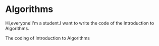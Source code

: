 # Algorithms

Hi,everyone!I'm a student.I want to write the code of the Introduction to Algorithms.

The coding of Introduction to Algorithms
